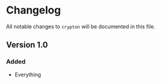 # Changelog

All notable changes to `crypton` will be documented in this file.

## Version 1.0

### Added
- Everything

